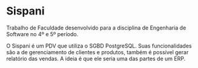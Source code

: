 # Sispani

Trabalho de Faculdade desenvolvido para a disciplina de Engenharia de Software no 4º e 5º período.

O Sispani é um PDV que utiliza o SGBD PostgreSQL. Suas funcionalidades são a de gerenciamento de clientes e produtos, também é possível gerar relatório das vendas. A ideia é que ele seria uma das partes de um ERP.

